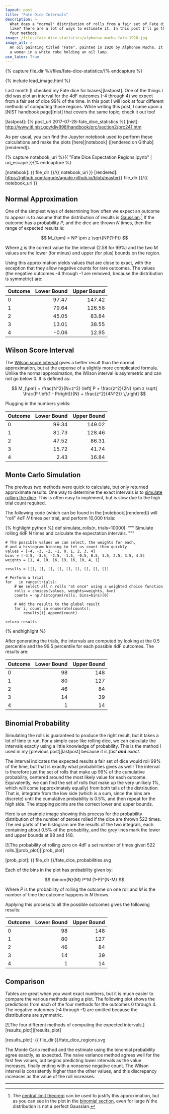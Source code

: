 ```yaml
---
layout: post
title: "Fate Dice Intervals"
description: >
  What does a "normal" distribution of rolls from a fair set of Fate dice look
  like? There are a lot of ways to estimate it. In this post I'll go through
  four methods.
image: /files/fate-dice-statistics/alphonse-mucha-fate-1920.jpg
image_alt: >
  An oil painting titled "Fate", painted in 1920 by Alphonse Mucha. It depicts
  a woman in a white robe holding an oil lamp.
use_latex: True
---
```


{% capture file_dir %}/files/fate-dice-statistics/{% endcapture %}

{% include lead_image.html %}

Last month [I checked my Fate dice for biases][lastpost]. One of the things I
did was plot an interval for the 4dF outcomes (-4 through 4) we expect from a
fair set of dice 99% of the time. In this post I will look at four different
methods of computing those regions. While writing this post, I came upon a
[NIST handbook page][nist] that covers the same topic; check it out too!

[lastpost]: {% post_url 2017-07-28-fate_dice_statistics %}
[nist]: http://www.itl.nist.gov/div898/handbook/prc/section2/prc241.htm

As per usual, you can find the Jupyter notebook used to perform these
calculations and make the plots [here][notebook] ([rendered on
Github][rendered]).

{% capture notebook_uri %}{{ "Fate Dice Expectation Regions.ipynb" | uri_escape }}{% endcapture %} 

[notebook]: {{ file_dir }}/{{ notebook_uri }}
[rendered]: https://github.com/agude/agude.github.io/blob/master{{ file_dir }}/{{ notebook_uri }}

## Normal Approximation

One of the simplest ways of determining how often we expect an outcome to
appear is to assume that the distribution of results is
[Gaussian][normal].[^1] If the outcome has a probability _P_, and the dice are
thrown _N_ times, then the range of expected results is:

[normal]: https://en.wikipedia.org/wiki/Normal_distribution

$$ M_{\pm} = NP \pm z \sqrt{NP(1-P)} $$

Where [_z_][zscore] is the correct value for the interval (2.58 for 99%) and the
two M values are the lower (for minus) and upper (for plus) bounds on the
region.

[zscore]: https://en.wikipedia.org/wiki/Standard_score

Using this approximation yields values that are close to exact, with the
exception that they allow negative counts for rare outcomes. The values (the 
negative outcomes -4 through -1 are removed, because the distribution is symmetric)
are:

| Outcome | Lower Bound | Upper Bound |
|:--------|------------:|------------:|
|       0 |       97.47 |      147.42 |
|       1 |       79.64 |      126.58 |
|       2 |       45.05 |       83.84 |
|       3 |       13.01 |       38.55 |
|       4 |       -0.06 |       12.95 |

## Wilson Score Interval

The [Wilson score interval][wilson] gives a better result than the normal
approximation, but at the expense of a slightly more complicated formula.
Unlike the normal approximation, the Wilson interval is asymmetric and can not
go below 0. It is defined as:

[wilson]: https://en.wikipedia.org/wiki/Binomial_proportion_confidence_interval#Wilson_score_interval

$$ M_{\pm} = \frac{N^2}{N+z^2} \left[ P + \frac{z^2}{2N} \pm z \sqrt{ \frac{P \left(1 - P\right)}{N}  + \frac{z^2}{4N^2}} \,\right] $$

Plugging in the numbers yields:

| Outcome | Lower Bound | Upper Bound |
|:--------|------------:|------------:|
|       0 |       99.34 |      149.02 |
|       1 |       81.73 |      128.46 |
|       2 |       47.52 |       86.31 |
|       3 |       15.72 |       41.74 |
|       4 |        2.43 |       16.84 |

## Monte Carlo Simulation

The previous two methods were quick to calculate, but only returned
approximate results. One way to determine the exact intervals is to [simulate
rolling the dice][mc]. This is often easy to implement, but is slow due to the
high trial count required.

[mc]: https://en.wikipedia.org/wiki/Monte_Carlo_method

The following code (which can be found in the [notebook][rendered]) will
"roll" 4dF _N_ times per trial, and perform 10,000 trials:

{% highlight python %}
def simulate_rolls(n, trials=10000):
    """ Simulate rolling 4dF N times and calculate the expectation
    intervals.
    """

    # The possible values we can select, the weights for each,
    # and a histogram binning to let us count them quickly
    values = [-4, -3, -2, -1, 0, 1, 2, 3, 4]
    bins = [-4.5, -3.5, -2.5, -1.5, -0.5, 0.5, 1.5, 2.5, 3.5, 4.5]
    weights = [1, 4, 10, 16, 19, 16, 10, 4, 1]

    results = [[], [], [], [], [], [], [], [], []]

    # Perform a trial
    for _ in range(trials):
        # We select all n rolls "at once" using a weighted choice function
        rolls = choices(values, weights=weights, k=n)
        counts = np.histogram(rolls, bins=bins)[0]

        # Add the results to the global result
        for i, count in enumerate(counts):
            results[i].append(count)

    return results
{% endhighlight %}

After generating the trials, the intervals are computed by looking at the 0.5
percentile and the 99.5 percentile for each possible 4dF outcomes. The results
are:

| Outcome | Lower Bound | Upper Bound |
|:--------|------------:|------------:|
|       0 |          98 |         148 |
|       1 |          80 |         127 |
|       2 |          46 |          84 |
|       3 |          14 |          39 |
|       4 |           1 |          14 |

## Binomial Probability

Simulating the rolls is guaranteed to produce the right result, but it takes a
lot of time to run. For a simple case like rolling dice, we can calculate the
intervals exactly using a little knowledge of probability. This is the method
I used in my [previous post][lastpost] because it is _fast **and** exact_.

The interval indicates the expected results a fair set of dice would roll 99%
of the time, but that is exactly what probabilities gives as well! The
interval is therefore just the set of rolls that make up 99% of the cumulative
probability, centered around the most likely value for each outcome.
Equivalently, we can find the set of rolls that make up the very unlikely 1%,
which will come (approximately equally) from both tails of the
distribution. That is, integrate from the low side (which is a sum, since
the bins are discrete) until the cumulative probability is 0.5%, and then
repeat for the high side. The stopping points are the correct lower and upper
bounds.

Here is an example image showing this process for the probability distribution
of the number of zeroes rolled if the dice are thrown 522 times. The red parts
of the histogram are the results of the two integrals, each containing about
0.5% of the probability, and the grey lines mark the lower and upper bounds at
98 and 148.

[![The probability of rolling zero on 4dF a set number of times given 522 rolls.][prob_plot]][prob_plot]

[prob_plot]: {{ file_dir }}/fate_dice_probabilities.svg

Each of the bins in the plot has probability given by:

$$ \binom{N}{M} P^M (1-P)^{N-M} $$

Where _P_ is the probability of rolling the outcome on one roll and _M_ is the
number of time the outcome happens in _N_ throws.

Applying this process to all the possible outcomes gives the following
results:

| Outcome | Lower Bound | Upper Bound |
|:--------|------------:|------------:|
|       0 |          98 |         148 |
|       1 |          80 |         127 |
|       2 |          46 |          84 |
|       3 |          14 |          39 |
|       4 |           1 |          14 |

## Comparison

Tables are great when you want exact numbers, but it is much easier to compare
the various methods using a plot. The following plot shows the predictions
from each of the four methods for the outcomes 0 through 4. The negative
outcomes (-4 through -1) are omitted because the distributions are symmetric.

[![The four different methods of computing the expected intervals.][results_plot]][results_plot]

[results_plot]: {{ file_dir }}/fate_dice_regions.svg

The Monte Carlo method and the estimate using the binomial probability agree
exactly, as expected. The naive variance method agrees well for the first few
values, but begins predicting lower intervals as the value increases, finally
ending with a nonsense negative count. The Wilson interval is consistently
higher than the other values, and this discrepancy increases as the value of
the roll increases.

---

[^1]: The [central limit theorem](https://en.wikipedia.org/wiki/Central_limit_theorem) can be used to justify this approximation, but as you can see in the plot in the [binomial section](#binomial-probability), even for large _N_ the distribution is not a perfect Gaussian.

